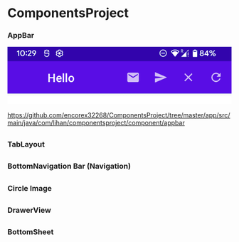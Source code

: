 # ComponentsProject


### AppBar

![appbar_image](https://github.com/encorex32268/ComponentsProject/blob/master/image_appbar.png)

  https://github.com/encorex32268/ComponentsProject/tree/master/app/src/main/java/com/lihan/componentsproject/component/appbar

##

### TabLayout

##

### BottomNavigation Bar (Navigation)

##

### Circle Image



##

### DrawerView


##

### BottomSheet


##
